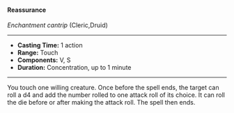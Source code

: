 #### Reassurance
*Enchantment cantrip* (Cleric,Druid)
___
- **Casting Time:** 1 action
- **Range:** Touch
- **Components:** V, S
- **Duration:** Concentration, up to 1 minute
---
You touch one willing creature. Once before the spell ends, the target can roll a d4 and add the number rolled to one attack roll of its choice. It can roll the die before or after making the attack roll. The spell then ends.
